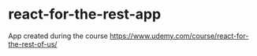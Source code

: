 # react-for-the-rest-app
App created during the course https://www.udemy.com/course/react-for-the-rest-of-us/
